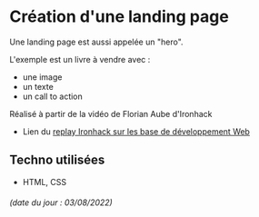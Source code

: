 # Création d'une landing page

Une landing page est aussi appelée un "hero".

L'exemple est un livre à vendre avec : 
* une image
* un texte
* un call to action


Réalisé à partir de la vidéo de Florian Aube d'Ironhack 
* Lien du [replay Ironhack sur les base de développement Web](https://event.eu.on24.com/eventRegistration/console/EventConsoleApollo.jsp?&eventid=8000019570&sessionid=1&username=&partnerref=meetup&format=fhvideo1&mobile=&flashsupportedmobiledevice=&helpcenter=&key=B1214BA286C4D6AAC31A6FABC366BDAC&newConsole=true&nxChe=true&newTabCon=true&consoleEarEventConsole=false&text_language_id=fr&playerwidth=748&playerheight=526&eventuserid=211370335&contenttype=A&mediametricsessionid=172968033&mediametricid=2586146&usercd=211370335&mode=launch)

## Techno utilisées

* HTML, CSS

###### (date du jour : 03/08/2022)